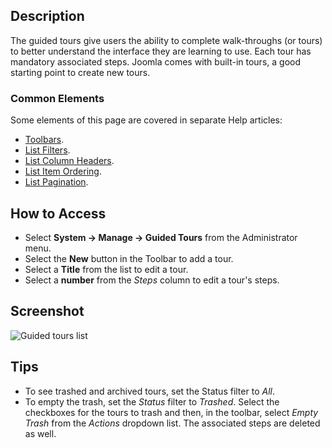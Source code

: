 <!-- Filename: Help4.x:Guided_Tours / Display title: Guided Tours -->

## Description

The guided tours give users the ability to complete walk-throughs (or tours)
to better understand the interface they are learning to use. Each tour has
mandatory associated steps. Joomla comes with built-in tours, a good starting
point to create new tours.

### Common Elements

Some elements of this page are covered in separate Help articles:

* [Toolbars](jdocmanual?article=help/common-elements/toolbars).
* [List Filters](jdocmanual?article=help/common-elements/list-filters).
* [List Column Headers](jdocmanual?article=help/common-elements/list-column-headers).
* [List Item Ordering](jdocmanual?article=help/common-elements/list-ordering).
* [List Pagination](jdocmanual?article=help/common-elements/list-pagination).

## How to Access

- Select **System -> Manage -> Guided Tours** from the Administrator menu.
- Select the **New** button in the Toolbar to add a tour.
- Select a **Title** from the list to edit a tour.
- Select a **number** from the *Steps* column to edit a tour's steps.

## Screenshot

![Guided tours list](../../../en/images/guided-tours/guided-tours-list.png)

## Tips

- To see trashed and archived tours, set the Status filter to *All*.
- To empty the trash, set the *Status* filter to *Trashed*. Select the 
  checkboxes for the tours to trash and then, in the toolbar, select 
  *Empty Trash* from the *Actions* dropdown list. The associated steps are
  deleted as well.
